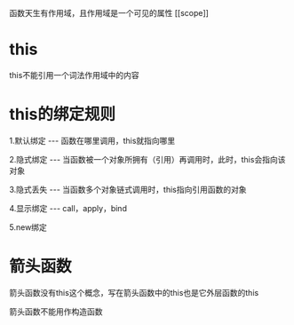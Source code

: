 函数天生有作用域，且作用域是一个可见的属性 [[scope]]


# this
this不能引用一个词法作用域中的内容

# this的绑定规则
1.默认绑定 --- 函数在哪里调用，this就指向哪里

<!-- 默认绑定认为，this最终指向某一个作用域 -->

2.隐式绑定 --- 当函数被一个对象所拥有（引用）再调用时，此时，this会指向该对象



3.隐式丢失 --- 当函数多个对象链式调用时，this指向引用函数的对象



4.显示绑定 --- call，apply，bind



5.new绑定


# 箭头函数
箭头函数没有this这个概念，写在箭头函数中的this也是它外层函数的this

箭头函数不能用作构造函数